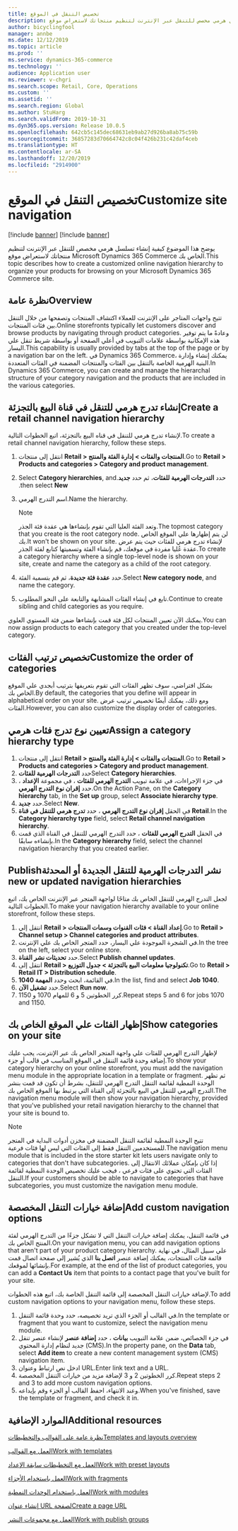 ```yaml
---
title: تخصيص التنقل في الموقع
description: يوضح هذا الموضوع كيفية إنشاء تسلسل هرمي مخصص للتنقل عبر الإنترنت لتنظيم منتجاتك لاستعراض موقع Microsoft Dynamics 365 Commerce الخاص بك.
author: bicyclingfool
manager: annbe
ms.date: 12/12/2019
ms.topic: article
ms.prod: ''
ms.service: dynamics-365-commerce
ms.technology: ''
audience: Application user
ms.reviewer: v-chgri
ms.search.scope: Retail, Core, Operations
ms.custom: ''
ms.assetid: ''
ms.search.region: Global
ms.author: StuHarg
ms.search.validFrom: 2019-10-31
ms.dyn365.ops.version: Release 10.0.5
ms.openlocfilehash: 642cb5c145dec68631eb9ab27d926ba8ab75c59b
ms.sourcegitcommit: 36857283d70664742c8c04f426b231c42daf4ceb
ms.translationtype: HT
ms.contentlocale: ar-SA
ms.lasthandoff: 12/20/2019
ms.locfileid: "2914900"
---
```

# <a name="customize-site-navigation"></a><span data-ttu-id="c7f07-103">تخصيص التنقل في الموقع</span><span class="sxs-lookup"><span data-stu-id="c7f07-103">Customize site navigation</span></span>

[!include [banner](includes/preview-banner.md)]
[!include [banner](includes/banner.md)]

<span data-ttu-id="c7f07-104">يوضح هذا الموضوع كيفية إنشاء تسلسل هرمي مخصص للتنقل عبر الإنترنت لتنظيم منتجاتك لاستعراض موقع Microsoft Dynamics 365 Commerce الخاص بك.</span><span class="sxs-lookup"><span data-stu-id="c7f07-104">This topic describes how to create a customized online navigation hierarchy to organize your products for browsing on your Microsoft Dynamics 365 Commerce site.</span></span>

## <a name="overview"></a><span data-ttu-id="c7f07-105">نظرة عامة</span><span class="sxs-lookup"><span data-stu-id="c7f07-105">Overview</span></span>

<span data-ttu-id="c7f07-106">تتيح واجهات المتاجر على الإنترنت للعملاء اكتشاف المنتجات وتصفحها من خلال التنقل بين فئات المنتجات.</span><span class="sxs-lookup"><span data-stu-id="c7f07-106">Online storefronts typically let customers discover and browse products by navigating through product categories.</span></span> <span data-ttu-id="c7f07-107">وعادةً ما يتم توفير هذه الإمكانية بواسطة علامات التبويب في أعلي الصفحة أو بواسطة شريط تنقل علي اليسار.</span><span class="sxs-lookup"><span data-stu-id="c7f07-107">This capability is usually provided by tabs at the top of the page or by a navigation bar on the left.</span></span> <span data-ttu-id="c7f07-108">في Dynamics 365 Commerce، يمكنك إنشاء وإدارة البنية الهرمية الخاصة بالتنقل بين الفئات والمنتجات المضمنة في الفئات المتعددة.</span><span class="sxs-lookup"><span data-stu-id="c7f07-108">In Dynamics 365 Commerce, you can create and manage the hierarchal structure of your category navigation and the products that are included in the various categories.</span></span>

## <a name="create-a-retail-channel-navigation-hierarchy"></a><span data-ttu-id="c7f07-109">إنشاء تدرج هرمي للتنقل في قناة البيع بالتجزئة</span><span class="sxs-lookup"><span data-stu-id="c7f07-109">Create a retail channel navigation hierarchy</span></span>

<span data-ttu-id="c7f07-110">لإنشاء تدرج هرمي للتنقل في قناه البيع بالتجزئة، اتبع الخطوات التالية.</span><span class="sxs-lookup"><span data-stu-id="c7f07-110">To create a retail channel navigation hierarchy, follow these steps.</span></span>

1. <span data-ttu-id="c7f07-111">انتقل إلى منتجات **Retail \> المنتجات والفئات \> إدارة الفئة والمنتج**.</span><span class="sxs-lookup"><span data-stu-id="c7f07-111">Go to **Retail \> Products and categories \> Category and product management**.</span></span>
1. <span data-ttu-id="c7f07-112">حدد **‏‫التدرجات الهرمية للفئات**، ثم حدد **جديد**.</span><span class="sxs-lookup"><span data-stu-id="c7f07-112">Select **Category hierarchies**, and then select **New**.</span></span>
1. <span data-ttu-id="c7f07-113">اسم التدرج الهرمي.</span><span class="sxs-lookup"><span data-stu-id="c7f07-113">Name the hierarchy.</span></span>

    > [!NOTE]
    > <span data-ttu-id="c7f07-114">وتعد الفئة العليا التي تقوم بإنشاءها هي عقدة فئة الجذر.</span><span class="sxs-lookup"><span data-stu-id="c7f07-114">The topmost category that you create is the root category node.</span></span> <span data-ttu-id="c7f07-115">لن يتم إظهارها علي الموقع الخاص بك.</span><span class="sxs-lookup"><span data-stu-id="c7f07-115">It won't be shown on your site.</span></span> <span data-ttu-id="c7f07-116">لإنشاء تدرج هرمي للفئات حيث يتم عرض عقدة عُليا مفردة في موقعك، قم بإنشاء الفئة وتسميتها كتابع لفئة الجذر.</span><span class="sxs-lookup"><span data-stu-id="c7f07-116">To create a category hierarchy where a single top-level node is shown on your site, create and name the category as a child of the root category.</span></span>

1. <span data-ttu-id="c7f07-117">حدد **عقدة فئة جديدة**، ثم قم بتسمية الفئة.</span><span class="sxs-lookup"><span data-stu-id="c7f07-117">Select **New category node**, and name the category.</span></span>
1. <span data-ttu-id="c7f07-118">تابع في إنشاء الفئات المشابهة والتابعة على النحو المطلوب.</span><span class="sxs-lookup"><span data-stu-id="c7f07-118">Continue to create sibling and child categories as you require.</span></span>

<span data-ttu-id="c7f07-119">يمكنك الآن تعيين المنتجات لكل فئة قمت بإنشاءها ضمن فئة المستوي العلوي.</span><span class="sxs-lookup"><span data-stu-id="c7f07-119">You can now assign products to each category that you created under the top-level category.</span></span>

## <a name="customize-the-order-of-categories"></a><span data-ttu-id="c7f07-120">تخصيص ترتيب الفئات</span><span class="sxs-lookup"><span data-stu-id="c7f07-120">Customize the order of categories</span></span>

<span data-ttu-id="c7f07-121">بشكل افتراضي، سوف تظهر الفئات التي تقوم بتعريفها بترتيب أبجدي علي الموقع الخاص بك.</span><span class="sxs-lookup"><span data-stu-id="c7f07-121">By default, the categories that you define will appear in alphabetical order on your site.</span></span> <span data-ttu-id="c7f07-122">ومع ذلك، يمكنك أيضًا تخصيص ترتيب عرض الفئات.</span><span class="sxs-lookup"><span data-stu-id="c7f07-122">However, you can also customize the display order of categories.</span></span>

## <a name="assign-a-category-hierarchy-type"></a><span data-ttu-id="c7f07-123">تعيين نوع تدرج فئات هرمي</span><span class="sxs-lookup"><span data-stu-id="c7f07-123">Assign a category hierarchy type</span></span>

1. <span data-ttu-id="c7f07-124">انتقل إلى منتجات **Retail \> المنتجات والفئات \> إدارة الفئة والمنتج**.</span><span class="sxs-lookup"><span data-stu-id="c7f07-124">Go to **Retail \> Products and categories \> Category and product management**.</span></span>
1. <span data-ttu-id="c7f07-125">حدد **التدرجات الهرمية للفئات**</span><span class="sxs-lookup"><span data-stu-id="c7f07-125">Select **Category hierarchies**.</span></span>
1. <span data-ttu-id="c7f07-126">في جزء الإجراءات، في علامة تبويب **التدرج الهرمي للفئات** ، في مجموعة **الإعداد‬** ، حدد **إقران نوع التدرج الهرمي**.</span><span class="sxs-lookup"><span data-stu-id="c7f07-126">On the Action Pane, on the **Category hierarchy** tab, in the **Set up** group, select **Associate hierarchy type**.</span></span>
1. <span data-ttu-id="c7f07-127">حدد **جديد**.</span><span class="sxs-lookup"><span data-stu-id="c7f07-127">Select **New**.</span></span>
1. <span data-ttu-id="c7f07-128">في الحقل **إقران نوع التدرج الهرمي** ، حدد **تدرج هرمي للتنقل في قناة Retail**.</span><span class="sxs-lookup"><span data-stu-id="c7f07-128">In the **Category hierarchy type** field, select **Retail channel navigation hierarchy**.</span></span>
1. <span data-ttu-id="c7f07-129">في الحقل **التدرج الهرمي للفئات** ، حدد التدرج الهرمي للتنقل في القناة‬ الذي قمت بإنشاءه سابقًا.</span><span class="sxs-lookup"><span data-stu-id="c7f07-129">In the **Category hierarchy** field, select the channel navigation hierarchy that you created earlier.</span></span>

## <a name="publish-new-or-updated-navigation-hierarchies"></a><span data-ttu-id="c7f07-130">نشر ‏‫التدرجات الهرمية للتنقل الجديدة أو المحدثة</span><span class="sxs-lookup"><span data-stu-id="c7f07-130">Publish new or updated navigation hierarchies</span></span>

<span data-ttu-id="c7f07-131">لجعل التدرج الهرمي للتنقل الخاص بك متاحًا لواجهة المتجر عبر الإنترنت الخاص بك، اتبع الخطوات التالية.</span><span class="sxs-lookup"><span data-stu-id="c7f07-131">To make your navigation hierarchy available to your online storefront, follow these steps.</span></span>

1. <span data-ttu-id="c7f07-132">انتقل إلي **Retail \> إعداد القناة \> فئات القنوات وسمات المنتجات**.</span><span class="sxs-lookup"><span data-stu-id="c7f07-132">Go to **Retail \> Channel setup \> Channel categories and product attributes**.</span></span>
1. <span data-ttu-id="c7f07-133">في الشجرة الموجودة علي اليسار، حدد المتجر الخاص بك علي الإنترنت.</span><span class="sxs-lookup"><span data-stu-id="c7f07-133">In the tree on the left, select your online store.</span></span>
1. <span data-ttu-id="c7f07-134">حدد **تحديثات نشر القناة**.</span><span class="sxs-lookup"><span data-stu-id="c7f07-134">Select **Publish channel updates**.</span></span>
1. <span data-ttu-id="c7f07-135">انتقل إلى **Retail \> تكنولوجيا معلومات البيع بالتجزئة \> جدول التوزيع**.</span><span class="sxs-lookup"><span data-stu-id="c7f07-135">Go to **Retail \> Retail IT \> Distribution schedule**.</span></span>
1. <span data-ttu-id="c7f07-136">في القائمة، ابحث وحدد **المهمة 1040**.</span><span class="sxs-lookup"><span data-stu-id="c7f07-136">In the list, find and select **Job 1040**.</span></span>
1. <span data-ttu-id="c7f07-137">حدد **تشغيل الآن**.</span><span class="sxs-lookup"><span data-stu-id="c7f07-137">Select **Run now**.</span></span>
1. <span data-ttu-id="c7f07-138">كرر الخطوتين 5 و 6 للمهام 1070 و 1150.</span><span class="sxs-lookup"><span data-stu-id="c7f07-138">Repeat steps 5 and 6 for jobs 1070 and 1150.</span></span>

## <a name="show-categories-on-your-site"></a><span data-ttu-id="c7f07-139">إظهار الفئات علي الموقع الخاص بك</span><span class="sxs-lookup"><span data-stu-id="c7f07-139">Show categories on your site</span></span>

<span data-ttu-id="c7f07-140">لإظهار التدرج الهرمي للفئات علي واجهة المتجر الخاص بك عبر الإنترنت، يجب عليك إضافة وحدة قائمة التنقل في الموقع المناسب في قالب أو جزء.</span><span class="sxs-lookup"><span data-stu-id="c7f07-140">To show your category hierarchy on your online storefront, you must add the navigation menu module in the appropriate location in a template or fragment.</span></span> <span data-ttu-id="c7f07-141">ثم تظهر الوحدة النمطية لقائمة التنقل التدرج الهرمي للتنقل، بشرط أن تكون قد قمت بنشر التدرج الهرمي للتنقل في البيع بالتجزئة إلى القناة التي يرتبط بها الموقع الخاص بك.</span><span class="sxs-lookup"><span data-stu-id="c7f07-141">The navigation menu module will then show your navigation hierarchy, provided that you've published your retail navigation hierarchy to the channel that your site is bound to.</span></span>

> [!NOTE]
> <span data-ttu-id="c7f07-142">تتيح الوحدة النمطية لقائمة التنقل المضمنة في مخزن أدوات البداية في المتجر للمستخدمين التنقل فقط إلى الفئات التي ليس لها فئات فرعية.</span><span class="sxs-lookup"><span data-stu-id="c7f07-142">The navigation menu module that is included in the store starter kit lets users navigate only to categories that don't have subcategories.</span></span> <span data-ttu-id="c7f07-143">إذا كان بإمكان عملائك الانتقال إلى الفئات التي تحتوي على فئات فرعي ، فيجب عليك تخصيص الوحدة النمطية لقائمة التنقل.</span><span class="sxs-lookup"><span data-stu-id="c7f07-143">If your customers should be able to navigate to categories that have subcategories, you must customize the navigation menu module.</span></span>

## <a name="add-custom-navigation-options"></a><span data-ttu-id="c7f07-144">إضافة خيارات التنقل المخصصة</span><span class="sxs-lookup"><span data-stu-id="c7f07-144">Add custom navigation options</span></span>

<span data-ttu-id="c7f07-145">في قائمة التنقل، يمكنك إضافة خيارات التنقل التي لا تشكل جزءًا من التدرج الهرمي لفئة المنتج الخاص بك.</span><span class="sxs-lookup"><span data-stu-id="c7f07-145">On your navigation menu, you can add navigation options that aren't part of your product category hierarchy.</span></span> <span data-ttu-id="c7f07-146">علي سبيل المثال، في نهاية قائمة فئات المنتجات، يمكنك إضافة عنصر **اتصل بنا** الذي يُشير إلى صفحة اتصال قمت بإنشائها لموقعك.</span><span class="sxs-lookup"><span data-stu-id="c7f07-146">For example, at the end of the list of product categories, you can add a **Contact Us** item that points to a contact page that you've built for your site.</span></span>

<span data-ttu-id="c7f07-147">لإضافة خيارات التنقل المخصصة إلى قائمة التنقل الخاصة بك، اتبع هذه الخطوات.</span><span class="sxs-lookup"><span data-stu-id="c7f07-147">To add custom navigation options to your navigation menu, follow these steps.</span></span>

1. <span data-ttu-id="c7f07-148">في القالب أو الجزء الذي تريد تخصيصه، حدد وحدة قائمة التنقل.</span><span class="sxs-lookup"><span data-stu-id="c7f07-148">In the template or fragment that you want to customize, select the navigation menu module.</span></span>
1. <span data-ttu-id="c7f07-149">في جزء الخصائص، ضمن علامة التبويب **بيانات** ، حدد **إضافة عنصر** لإنشاء عنصر تنقل جديد لنظام إدارة المحتوي (CMS).</span><span class="sxs-lookup"><span data-stu-id="c7f07-149">In the property pane, on the **Data** tab, select **Add item** to create a new content management system (CMS) navigation item.</span></span>
1. <span data-ttu-id="c7f07-150">ادخل نص ارتباط وعنوان URL.</span><span class="sxs-lookup"><span data-stu-id="c7f07-150">Enter link text and a URL.</span></span>
1. <span data-ttu-id="c7f07-151">كرر الخطوتين 2 و 3 لإضافة مزيد من خيارات التنقل المخصصة.</span><span class="sxs-lookup"><span data-stu-id="c7f07-151">Repeat steps 2 and 3 to add more custom navigation options.</span></span>
1. <span data-ttu-id="c7f07-152">وعند الانتهاء، احفظ القالب أو الجزء وقم بإيداعه.</span><span class="sxs-lookup"><span data-stu-id="c7f07-152">When you've finished, save the template or fragment, and check it in.</span></span>

## <a name="additional-resources"></a><span data-ttu-id="c7f07-153">الموارد الإضافية</span><span class="sxs-lookup"><span data-stu-id="c7f07-153">Additional resources</span></span>

[<span data-ttu-id="c7f07-154">نظرة عامة على القوالب والتخطيطات</span><span class="sxs-lookup"><span data-stu-id="c7f07-154">Templates and layouts overview</span></span>](templates-layouts-overview.md)

[<span data-ttu-id="c7f07-155">العمل مع القوالب</span><span class="sxs-lookup"><span data-stu-id="c7f07-155">Work with templates</span></span>](work-with-templates.md)

[<span data-ttu-id="c7f07-156">العمل مع التخطيطات سابقة الإعداد</span><span class="sxs-lookup"><span data-stu-id="c7f07-156">Work with preset layouts</span></span>](work-with-layouts.md)

[<span data-ttu-id="c7f07-157">العمل باستخدام الأجزاء</span><span class="sxs-lookup"><span data-stu-id="c7f07-157">Work with fragments</span></span>](work-with-fragments.md)

[<span data-ttu-id="c7f07-158">العمل باستخدام الوحدات النمطية</span><span class="sxs-lookup"><span data-stu-id="c7f07-158">Work with modules</span></span>](work-with-modules.md)

[<span data-ttu-id="c7f07-159">إنشاء عنوان URL لصفحة</span><span class="sxs-lookup"><span data-stu-id="c7f07-159">Create a page URL</span></span>](create-page-url.md)

[<span data-ttu-id="c7f07-160">العمل مع مجموعات النشر</span><span class="sxs-lookup"><span data-stu-id="c7f07-160">Work with publish groups</span></span>](publish-groups.md)
